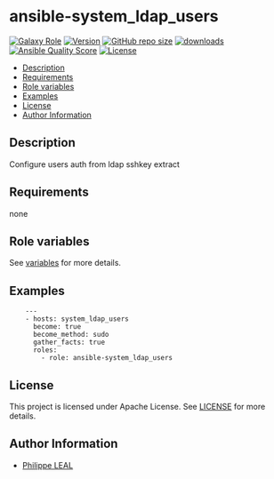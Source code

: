 # ansible-system_ldap_users

[![Galaxy Role](https://img.shields.io/badge/galaxy-system_ldap_users-purple?style=flat)](https://galaxy.ansible.com/lotusnoir/system_ldap_users)
[![Version](https://img.shields.io/github/release/lotusnoir/ansible-system_ldap_users.svg)](https://github.com/lotusnoir/ansible-system_ldap_users/releases/latest)
[![GitHub repo size](https://img.shields.io/github/repo-size/lotusnoir/ansible-system_ldap_users?color=orange&style=flat)](https://galaxy.ansible.com/lotusnoir/system_ldap_users)
[![downloads](https://img.shields.io/ansible/role/d/56929)](https://galaxy.ansible.com/lotusnoir/system_ldap_users)
[![Ansible Quality Score](https://img.shields.io/ansible/quality/56929)](https://galaxy.ansible.com/lotusnoir/system_ldap_users)
[![License](https://img.shields.io/badge/license-Apache--2.0-brightgreen?style=flat)](https://opensource.org/licenses/Apache-2.0)

<!-- START doctoc generated TOC please keep comment here to allow auto update -->
<!-- DON'T EDIT THIS SECTION, INSTEAD RE-RUN doctoc TO UPDATE -->

- [Description](#description)
- [Requirements](#requirements)
- [Role variables](#role-variables)
- [Examples](#examples)
- [License](#license)
- [Author Information](#author-information)

<!-- END doctoc generated TOC please keep comment here to allow auto update -->

## Description

Configure users auth from ldap sshkey extract
## Requirements

none

## Role variables

See [variables](/defaults/main.yml) for more details.

## Examples

        ---
        - hosts: system_ldap_users
          become: true
          become_method: sudo
          gather_facts: true
          roles:
            - role: ansible-system_ldap_users


## License

This project is licensed under Apache License. See [LICENSE](/LICENSE) for more details.

## Author Information

- [Philippe LEAL](https://github.com/lotusnoir)
